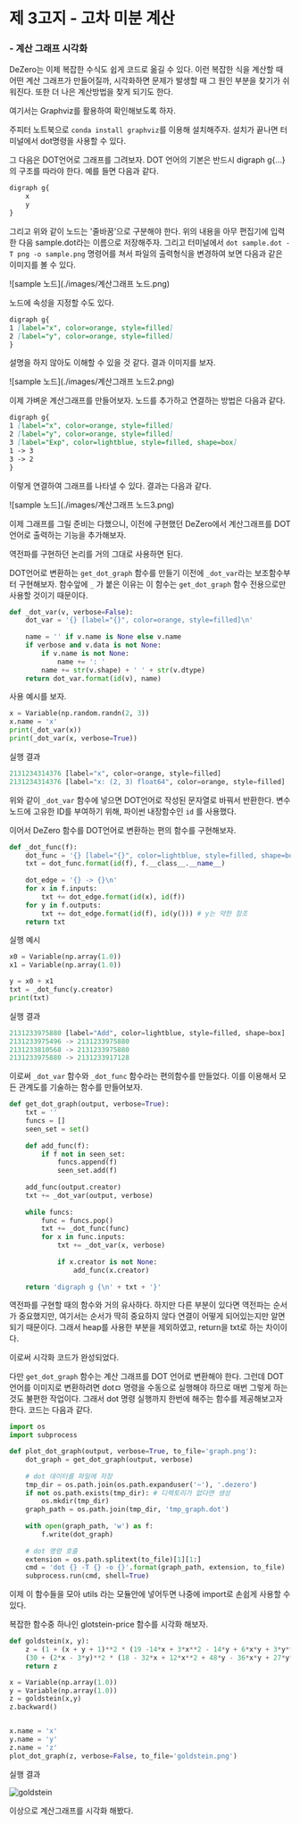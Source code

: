 # 제 3고지 - 고차 미분 계산

### - 계산 그래프 시각화



DeZero는 이제 복잡한 수식도 쉽게 코드로 옮길 수 있다. 이런 복잡한 식을 계산할 때 어떤 계산 그래프가 만들어질까, 시각화하면 문제가 발생할 때 그 원인 부분을 찾기가 쉬워진다. 또한 더 나은 계산방법을 찾게 되기도 한다.

여기서는 Graphviz를 활용하여 확인해보도록 하자.

주피터 노트북으로 `conda install graphviz`를 이용해 설치해주자. 설치가 끝나면 터미널에서 dot명령을 사용할 수 있다. 

그 다음은 DOT언어로 그래프를 그려보자. DOT 언어의 기본은 반드시 digraph g{...} 의 구조를 따라야 한다. 예를 들면 다음과 같다.

```python
digraph g{
    x
    y
}
```

그리고 위와 같이 노드는 '줄바꿈'으로 구분해야 한다. 위의 내용을 아무 편집기에 입력한 다음 sample.dot라는 이름으로 저장해주자. 그리고 터미널에서 `dot sample.dot -T png -o sample.png` 명령어를 쳐서 파일의 출력형식을 변경하여 보면 다음과 같은 이미지를 볼 수 있다.

![sample 노드](./images/계산그래프 노드.png)

노드에 속성을 지정할 수도 있다.

```markdown
digraph g{
1 [label="x", color=orange, style=filled]
2 [label="y", color=orange, style=filled]
}
```

설명을 하지 않아도 이해할 수 있을 것 같다. 결과 이미지를 보자.

![sample 노드](./images/계산그래프 노드2.png)



이제 가벼운 계산그래프를 만들어보자. 노드를 추가하고 연결하는 방법은 다음과 같다.

```markdown
digraph g{
1 [label="x", color=orange, style=filled]
2 [label="y", color=orange, style=filled]
3 [label="Exp", color=lightblue, style=filled, shape=box]
1 -> 3
3 -> 2
}
```

이렇게 연결하여 그래프를 나타낼 수 있다. 결과는 다음과 같다.

![sample 노드](./images/계산그래프 노드3.png)



이제 그래프를 그릴 준비는 다했으니, 이전에 구현했던 DeZero에서 계산그래프를 DOT 언어로 출력하는 기능을 추가해보자.

역전파를 구현하던 논리를 거의 그대로 사용하면 된다. 

DOT언어로 변환하는 `get_dot_graph` 함수를 만들기 이전에 `_dot_var`라는 보조함수부터 구현해보자. 함수앞에 `_` 가 붙은 이유는 이 함수는 `get_dot_graph` 함수 전용으로만 사용할 것이기 때문이다.

```python
def _dot_var(v, verbose=False):
    dot_var = '{} [label="{}", color=orange, style=filled]\n'
    
    name = '' if v.name is None else v.name
    if verbose and v.data is not None:
        if v.name is not None:
            name += ': '
        name += str(v.shape) + ' ' + str(v.dtype)
    return dot_var.format(id(v), name)
```

사용 예시를 보자.

```python
x = Variable(np.random.randn(2, 3))
x.name = 'x'
print(_dot_var(x))
print(_dot_var(x, verbose=True))
```

실행 결과

```python
2131234314376 [label="x", color=orange, style=filled]
2131234314376 [label="x: (2, 3) float64", color=orange, style=filled]
```

위와 같이 `_dot_var` 함수에 넣으면 DOT언어로 작성된 문자열로 바꿔서 반환한다. 변수 노드에 고유한 ID를 부여하기 위해, 파이썬 내장함수인 `id` 를 사용했다.



이어서 DeZero 함수를 DOT언어로 변환하는 편의 함수를 구현해보자.

```python
def _dot_func(f):
    dot_func = '{} [label="{}", color=lightblue, style=filled, shape=box]\n'
    txt = dot_func.format(id(f), f.__class__.__name__)
    
    dot_edge = '{} -> {}\n'
    for x in f.inputs:
        txt += dot_edge.format(id(x), id(f))
    for y in f.outputs:
        txt += dot_edge.format(id(f), id(y())) # y는 약한 참조
    return txt
```

실행 예시

```python
x0 = Variable(np.array(1.0))
x1 = Variable(np.array(1.0))

y = x0 + x1
txt = _dot_func(y.creator)
print(txt)
```

실행 결과

```python
2131233975880 [label="Add", color=lightblue, style=filled, shape=box]
2131233975496 -> 2131233975880
2131233810568 -> 2131233975880
2131233975880 -> 2131233917128
```



이로써 `_dot_var` 함수와 `_dot_func` 함수라는 편의함수를 만들었다. 이를 이용해서 모든 관계도를 기술하는 함수를 만들어보자.

```python
def get_dot_graph(output, verbose=True):
    txt = ''
    funcs = []
    seen_set = set()
    
    def add_func(f):
        if f not in seen_set:
            funcs.append(f)
            seen_set.add(f)
    
    add_func(output.creator)
    txt += _dot_var(output, verbose)
    
    while funcs:
        func = funcs.pop()
        txt += _dot_func(func)
        for x in func.inputs:
            txt += _dot_var(x, verbose)
            
            if x.creator is not None:
                add_func(x.creator)
                
    return 'digraph g {\n' + txt + '}'
```

역전파를 구현할 때의 함수와 거의 유사하다. 하지만 다른 부분이 있다면 역전파는 순서가 중요했지만, 여기서는 순서가 딱히 중요하지 않다 연결이 어떻게 되어있는지만 알면 되기 때문이다. 그래서 heap를 사용한 부분을 제외하였고, return을 txt로 하는 차이이다.

이로써 시각화 코드가 완성되었다.

다만 `get_dot_graph` 함수는 계산 그래프를 DOT 언어로 변환해야 한다. 그런데 DOT 언어를 이미지로 변환하려면 dotㅁ 명령을 수동으로 실행해야 하므로 매번 그렇게 하는 것도 불편한 작업이다. 그래서 dot 명령 실행까지 한번에 해주는 함수를 제공해보고자 한다. 코드는 다음과 같다.

```python
import os
import subprocess

def plot_dot_graph(output, verbose=True, to_file='graph.png'):
    dot_graph = get_dot_graph(output, verbose)
    
    # dot 데이터를 파일에 저장
    tmp_dir = os.path.join(os.path.expanduser('~'), '.dezero')
    if not os.path.exists(tmp_dir): # 디렉토리가 없다면 생성
        os.mkdir(tmp_dir)
    graph_path = os.path.join(tmp_dir, 'tmp_graph.dot')
    
    with open(graph_path, 'w') as f:
        f.write(dot_graph)
    
    # dot 명령 호출
    extension = os.path.splitext(to_file)[1][1:]
    cmd = 'dot {} -T {} -o {}'.format(graph_path, extension, to_file)
    subprocess.run(cmd, shell=True)
```

이제 이 함수들을 모아 utils 라는 모듈안에 넣어두면 나중에 import로 손쉽게 사용할 수 있다.

복잡한 함수중 하나인 glotstein-price 함수를 시각화 해보자.

```python
def goldstein(x, y):
    z = (1 + (x + y + 1)**2 * (19 -14*x + 3*x**2 - 14*y + 6*x*y + 3*y**2)) * \
    (30 + (2*x - 3*y)**2 * (18 - 32*x + 12*x**2 + 48*y - 36*x*y + 27*y**2))
    return z

x = Variable(np.array(1.0))
y = Variable(np.array(1.0))
z = goldstein(x,y)
z.backward()


x.name = 'x'
y.name = 'y'
z.name = 'z'
plot_dot_graph(z, verbose=False, to_file='goldstein.png')
```

실행 결과

![goldstein](./images/goldstein.png)

이상으로 계산그래프를 시각화 해봤다. 